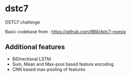 # dstc7
DSTC7 challenge

Basic codebase from : https://github.com/IBM/dstc7-noesis


## Additional features

* BiDirectional LSTM
* Sum, Mean and Max-pool based feature encoding
* CNN based max-pooling of features
